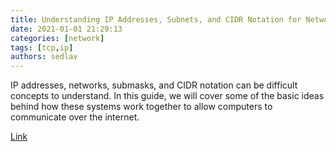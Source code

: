 ```yaml
---
title: Understanding IP Addresses, Subnets, and CIDR Notation for Networking 
date: 2021-01-01 21:29:13
categories: [network]
tags: [tcp,ip]
authors: sedlav
---
```


IP addresses, networks, submasks, and CIDR notation can be difficult concepts to understand. In this guide, we will cover some of the basic ideas behind how these systems work together to allow computers to communicate over the internet.

[Link](https://www.digitalocean.com/community/tutorials/understanding-ip-addresses-subnets-and-cidr-notation-for-networking)
